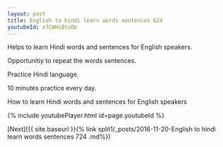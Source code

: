 ```yaml
---
layout: post
title: English to hindi learn words sentences 624 
youtubeId: x7CWHi8tsOU
---
```

 
 
Helps to learn Hindi words and sentences for English speakers.

Opportunitiy to repeat the words sentences. 

Practice Hindi language. 
 
10 minutes practice every day. 
 
How to learn Hindi words and sentences for English speakers 
 
{% include youtubePlayer.html id=page.youtubeId %}
 
 
[Next]({{ site.baseurl }}{% link  split1/_posts/2016-11-20-English to hindi learn words sentences 724 .md%})
 
